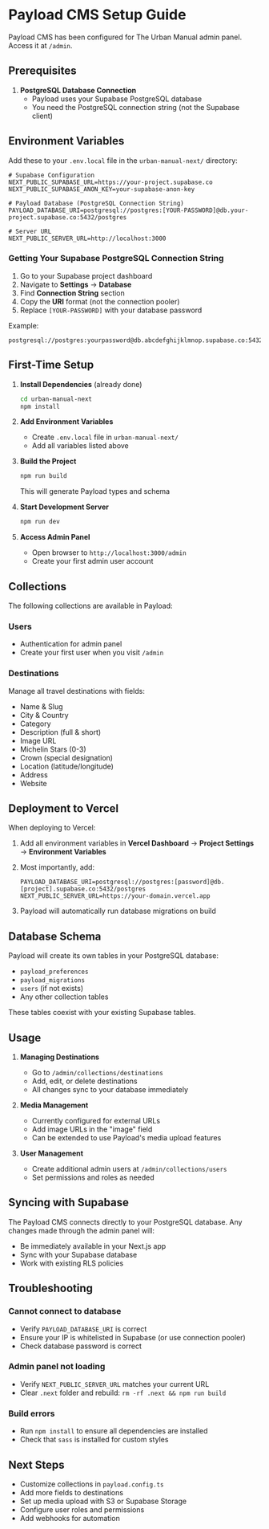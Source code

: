 # Payload CMS Setup Guide

Payload CMS has been configured for The Urban Manual admin panel. Access it at `/admin`.

## Prerequisites

1. **PostgreSQL Database Connection**
   - Payload uses your Supabase PostgreSQL database
   - You need the PostgreSQL connection string (not the Supabase client)

## Environment Variables

Add these to your `.env.local` file in the `urban-manual-next/` directory:

```env
# Supabase Configuration
NEXT_PUBLIC_SUPABASE_URL=https://your-project.supabase.co
NEXT_PUBLIC_SUPABASE_ANON_KEY=your-supabase-anon-key

# Payload Database (PostgreSQL Connection String)
PAYLOAD_DATABASE_URI=postgresql://postgres:[YOUR-PASSWORD]@db.your-project.supabase.co:5432/postgres

# Server URL
NEXT_PUBLIC_SERVER_URL=http://localhost:3000
```

### Getting Your Supabase PostgreSQL Connection String

1. Go to your Supabase project dashboard
2. Navigate to **Settings** → **Database**
3. Find **Connection String** section
4. Copy the **URI** format (not the connection pooler)
5. Replace `[YOUR-PASSWORD]` with your database password

Example:
```
postgresql://postgres:yourpassword@db.abcdefghijklmnop.supabase.co:5432/postgres
```

## First-Time Setup

1. **Install Dependencies** (already done)
   ```bash
   cd urban-manual-next
   npm install
   ```

2. **Add Environment Variables**
   - Create `.env.local` file in `urban-manual-next/`
   - Add all variables listed above

3. **Build the Project**
   ```bash
   npm run build
   ```
   This will generate Payload types and schema

4. **Start Development Server**
   ```bash
   npm run dev
   ```

5. **Access Admin Panel**
   - Open browser to `http://localhost:3000/admin`
   - Create your first admin user account

## Collections

The following collections are available in Payload:

### Users
- Authentication for admin panel
- Create your first user when you visit `/admin`

### Destinations
Manage all travel destinations with fields:
- Name & Slug
- City & Country
- Category
- Description (full & short)
- Image URL
- Michelin Stars (0-3)
- Crown (special designation)
- Location (latitude/longitude)
- Address
- Website

## Deployment to Vercel

When deploying to Vercel:

1. Add all environment variables in **Vercel Dashboard** → **Project Settings** → **Environment Variables**

2. Most importantly, add:
   ```
   PAYLOAD_DATABASE_URI=postgresql://postgres:[password]@db.[project].supabase.co:5432/postgres
   NEXT_PUBLIC_SERVER_URL=https://your-domain.vercel.app
   ```

3. Payload will automatically run database migrations on build

## Database Schema

Payload will create its own tables in your PostgreSQL database:
- `payload_preferences`
- `payload_migrations`
- `users` (if not exists)
- Any other collection tables

These tables coexist with your existing Supabase tables.

## Usage

1. **Managing Destinations**
   - Go to `/admin/collections/destinations`
   - Add, edit, or delete destinations
   - All changes sync to your database immediately

2. **Media Management**
   - Currently configured for external URLs
   - Add image URLs in the "image" field
   - Can be extended to use Payload's media upload features

3. **User Management**
   - Create additional admin users at `/admin/collections/users`
   - Set permissions and roles as needed

## Syncing with Supabase

The Payload CMS connects directly to your PostgreSQL database. Any changes made through the admin panel will:
- Be immediately available in your Next.js app
- Sync with your Supabase database
- Work with existing RLS policies

## Troubleshooting

### Cannot connect to database
- Verify `PAYLOAD_DATABASE_URI` is correct
- Ensure your IP is whitelisted in Supabase (or use connection pooler)
- Check database password is correct

### Admin panel not loading
- Verify `NEXT_PUBLIC_SERVER_URL` matches your current URL
- Clear `.next` folder and rebuild: `rm -rf .next && npm run build`

### Build errors
- Run `npm install` to ensure all dependencies are installed
- Check that `sass` is installed for custom styles

## Next Steps

- Customize collections in `payload.config.ts`
- Add more fields to destinations
- Set up media upload with S3 or Supabase Storage
- Configure user roles and permissions
- Add webhooks for automation
